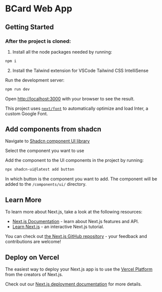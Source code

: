 # BCard Web App

## Getting Started

### After the project is cloned:

1. Install all the node packages needed by running:

```bash
npm i
```

2. Install the Talwind extension for VSCode
   Tailwind CSS IntelliSense

Run the development server:

```bash
npm run dev
```

Open [http://localhost:3000](http://localhost:3000) with your browser to see the result.

This project uses [`next/font`](https://nextjs.org/docs/basic-features/font-optimization) to automatically optimize and load Inter, a custom Google Font.

## Add components from shadcn

Navigate to [Shadcn component UI library](https://ui.shadcn.com/docs/components)

Select the component you want to use

Add the component to the UI components in the project by running:

```bash
npx shadcn-ui@latest add button
```

In which button is the component you want to add. The component will be added to the `/components/ui/` directory.

## Learn More

To learn more about Next.js, take a look at the following resources:

- [Next.js Documentation](https://nextjs.org/docs) - learn about Next.js features and API.
- [Learn Next.js](https://nextjs.org/learn) - an interactive Next.js tutorial.

You can check out [the Next.js GitHub repository](https://github.com/vercel/next.js/) - your feedback and contributions are welcome!

## Deploy on Vercel

The easiest way to deploy your Next.js app is to use the [Vercel Platform](https://vercel.com/new?utm_medium=default-template&filter=next.js&utm_source=create-next-app&utm_campaign=create-next-app-readme) from the creators of Next.js.

Check out our [Next.js deployment documentation](https://nextjs.org/docs/deployment) for more details.

